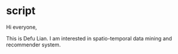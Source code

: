 # script

Hi everyone,

This is Defu Lian. I am interested in spatio-temporal data mining and recommender system.
